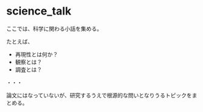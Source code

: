 # science_talk
ここでは、科学に関わる小話を集める。

たとえば、
- 再現性とは何か？
- 観察とは？
- 調査とは？

・・・

論文にはなっていないが、研究するうえで根源的な問いとなりうるトピックをまとめる。
